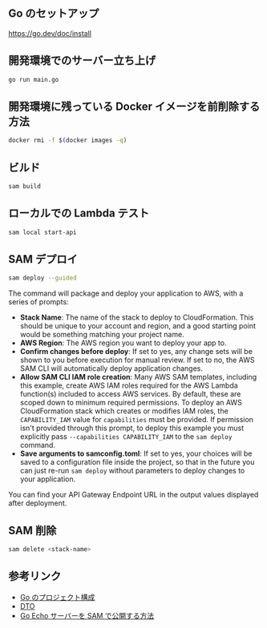 ## Go のセットアップ

https://go.dev/doc/install

## 開発環境でのサーバー立ち上げ

```bash
go run main.go
```

## 開発環境に残っている Docker イメージを前削除する方法

```bash
docker rmi -f $(docker images -q)
```

## ビルド

```bash
sam build
```

## ローカルでの Lambda テスト

```bash
sam local start-api
```

## SAM デプロイ

```bash
sam deploy --guided
```

The command will package and deploy your application to AWS, with a series of prompts:

- **Stack Name**: The name of the stack to deploy to CloudFormation. This should be unique to your account and region, and a good starting point would be something matching your project name.
- **AWS Region**: The AWS region you want to deploy your app to.
- **Confirm changes before deploy**: If set to yes, any change sets will be shown to you before execution for manual review. If set to no, the AWS SAM CLI will automatically deploy application changes.
- **Allow SAM CLI IAM role creation**: Many AWS SAM templates, including this example, create AWS IAM roles required for the AWS Lambda function(s) included to access AWS services. By default, these are scoped down to minimum required permissions. To deploy an AWS CloudFormation stack which creates or modifies IAM roles, the `CAPABILITY_IAM` value for `capabilities` must be provided. If permission isn't provided through this prompt, to deploy this example you must explicitly pass `--capabilities CAPABILITY_IAM` to the `sam deploy` command.
- **Save arguments to samconfig.toml**: If set to yes, your choices will be saved to a configuration file inside the project, so that in the future you can just re-run `sam deploy` without parameters to deploy changes to your application.

You can find your API Gateway Endpoint URL in the output values displayed after deployment.

## SAM 削除

```bash
sam delete <stack-name>
```

## 参考リンク

- [Go のプロジェクト構成](https://zenn.dev/nobonobo/articles/4fb018a24f9ee9)
- [DTO](https://zenn.dev/7oh/articles/6338a8ccd470c7#%E3%83%AA%E3%83%9D%E3%82%B8%E3%83%88%E3%83%AA%E3%81%AE%E4%BD%9C%E6%88%90)
- [Go Echo サーバーを SAM で公開する方法](https://zenn.dev/ryichk/articles/90d492d7874b1f#3.-sam%E3%81%AEtemplate.yaml%E3%82%92%E4%BD%9C%E6%88%90)
